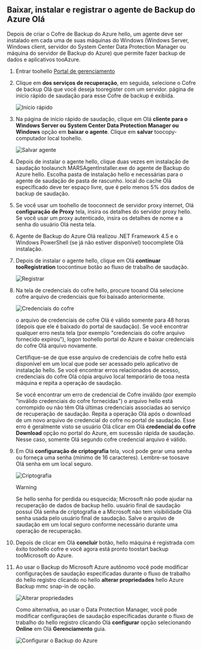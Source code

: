 ## <a name="download-install-and-register-hello-azure-backup-agent"></a>Baixar, instalar e registrar o agente de Backup do Azure Olá
Depois de criar o Cofre de Backup do Azure hello, um agente deve ser instalado em cada uma de suas máquinas do Windows (Windows Server, Windows client, servidor do System Center Data Protection Manager ou máquina do servidor de Backup do Azure) que permite fazer backup de dados e aplicativos tooAzure.

1. Entrar toohello [Portal de gerenciamento](https://manage.windowsazure.com/)
2. Clique em **dos serviços de recuperação**, em seguida, selecione o Cofre de backup Olá que você deseja tooregister com um servidor. página de início rápido de saudação para esse Cofre de backup é exibida.
   
    ![Início rápido](./media/backup-install-agent/quickstart.png)
3. Na página de início rápido de saudação, clique em Olá **cliente para o Windows Server ou System Center Data Protection Manager ou Windows** opção em **baixar o agente**. Clique em **salvar** toocopy-computador local toohello.
   
    ![Salvar agente](./media/backup-install-agent/agent.png)
4. Depois de instalar o agente hello, clique duas vezes em instalação de saudação toolaunch MARSAgentInstaller.exe do agente de Backup do Azure hello. Escolha pasta de instalação hello e necessárias para o agente de saudação de pasta de rascunho. local do cache Olá especificado deve ter espaço livre, que é pelo menos 5% dos dados de backup de saudação.
5. Se você usar um toohello de tooconnect de servidor proxy internet, Olá **configuração de Proxy** tela, insira os detalhes do servidor proxy hello. Se você usar um proxy autenticado, insira os detalhes de nome e a senha do usuário Olá nesta tela.
6. Agente de Backup do Azure Olá realizou .NET Framework 4.5 e o Windows PowerShell (se já não estiver disponível) toocomplete Olá instalação.
7. Depois de instalar o agente hello, clique em Olá **continuar tooRegistration** toocontinue botão ao fluxo de trabalho de saudação.
   
   ![Registrar](./media/backup-install-agent/register.png)
8. Na tela de credenciais do cofre hello, procure tooand Olá selecione cofre arquivo de credenciais que foi baixado anteriormente.
   
    ![Credenciais do cofre](./media/backup-install-agent/vc.png)
   
    o arquivo de credenciais de cofre Olá é válido somente para 48 horas (depois que ele é baixado do portal de saudação). Se você encontrar qualquer erro nesta tela (por exemplo "credenciais do cofre arquivo fornecido expirou"), logon toohello portal do Azure e baixar credenciais do cofre Olá arquivo novamente.
   
    Certifique-se de que esse arquivo de credenciais de cofre hello está disponível em um local que pode ser acessado pelo aplicativo de instalação hello. Se você encontrar erros relacionados de acesso, credenciais do cofre Olá cópia arquivo local temporário de tooa nesta máquina e repita a operação de saudação.
   
    Se você encontrar um erro de credencial de Cofre inválido (por exemplo "inválido credenciais do cofre fornecidas") o arquivo hello está corrompido ou não têm Olá últimas credenciais associadas ao serviço de recuperação de saudação. Repita a operação Olá após o download de um novo arquivo de credencial do cofre no portal de saudação. Esse erro é geralmente visto se usuário Olá clicar em Olá **credencial do cofre Download** opção no portal do Azure, em sucessão rápida de saudação. Nesse caso, somente Olá segundo cofre credencial arquivo é válido.
9. Em Olá **configuração de criptografia** tela, você pode gerar uma senha ou forneça uma senha (mínimo de 16 caracteres). Lembre-se toosave Olá senha em um local seguro.
   
    ![Criptografia](./media/backup-install-agent/encryption.png)
   
   > [!WARNING]
   > Se hello senha for perdida ou esquecida; Microsoft não pode ajudar na recuperação de dados de backup hello. usuário final de saudação possui Olá senha de criptografia e a Microsoft não tem visibilidade Olá senha usada pelo usuário final de saudação. Salve o arquivo de saudação em um local seguro conforme necessário durante uma operação de recuperação.
   > 
   > 
10. Depois de clicar em Olá **concluir** botão, hello máquina é registrada com êxito toohello cofre e você agora está pronto toostart backup tooMicrosoft do Azure.
11. Ao usar o Backup do Microsoft Azure autônomo você pode modificar configurações de saudação especificadas durante o fluxo de trabalho do hello registro clicando no hello **alterar propriedades** hello Azure Backup mmc snap-in de opção.
    
    ![Alterar propriedades](./media/backup-install-agent/change.png)
    
    Como alternativa, ao usar o Data Protection Manager, você pode modificar configurações de saudação especificadas durante o fluxo de trabalho do hello registro clicando Olá **configurar** opção selecionando **Online** em Olá **Gerenciamento** guia.
    
    ![Configurar o Backup do Azure](./media/backup-install-agent/configure.png)

